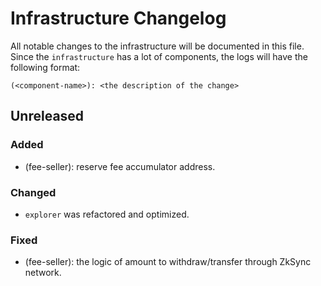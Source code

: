 # Infrastructure Changelog

All notable changes to the infrastructure will be documented in this file. Since the `infrastructure` has a lot of
components, the logs will have the following format:

```
(<component-name>): <the description of the change>
```

## Unreleased

### Added

- (fee-seller): reserve fee accumulator address.

### Changed

- `explorer` was refactored and optimized.

### Fixed

- (fee-seller): the logic of amount to withdraw/transfer through ZkSync network.
